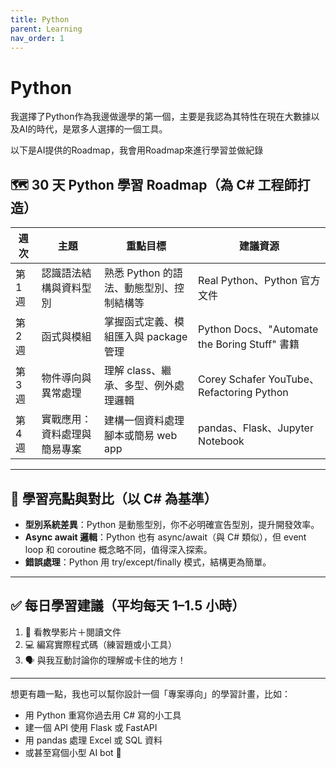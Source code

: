 ```yaml
---
title: Python
parent: Learning
nav_order: 1
---
```


# Python

我選擇了Python作為我邊做邊學的第一個，主要是我認為其特性在現在大數據以及AI的時代，是眾多人選擇的一個工具。

以下是AI提供的Roadmap，我會用Roadmap來進行學習並做紀錄

## 🗺️ 30 天 Python 學習 Roadmap（為 C# 工程師打造）

| 週次 | 主題 | 重點目標 | 建議資源 |
|------|------|---------|---------|
| 第 1 週 | 認識語法結構與資料型別 | 熟悉 Python 的語法、動態型別、控制結構等 | Real Python、Python 官方文件 |
| 第 2 週 | 函式與模組 | 掌握函式定義、模組匯入與 package 管理 | Python Docs、"Automate the Boring Stuff" 書籍 |
| 第 3 週 | 物件導向與異常處理 | 理解 class、繼承、多型、例外處理邏輯 | Corey Schafer YouTube、Refactoring Python |
| 第 4 週 | 實戰應用：資料處理與簡易專案 | 建構一個資料處理腳本或簡易 web app | pandas、Flask、Jupyter Notebook |

---

## 🧠 學習亮點與對比（以 C# 為基準）

- **型別系統差異**：Python 是動態型別，你不必明確宣告型別，提升開發效率。
- **Async await 邏輯**：Python 也有 async/await（與 C# 類似），但 event loop 和 coroutine 概念略不同，值得深入探索。
- **錯誤處理**：Python 用 try/except/finally 模式，結構更為簡單。

---

## ✅ 每日學習建議（平均每天 1–1.5 小時）

1. 📝 看教學影片＋閱讀文件
2. 💻 編寫實際程式碼（練習題或小工具）
3. 🗣️ 與我互動討論你的理解或卡住的地方！

---

想更有趣一點，我也可以幫你設計一個「專案導向」的學習計畫，比如：
- 用 Python 重寫你過去用 C# 寫的小工具
- 建一個 API 使用 Flask 或 FastAPI
- 用 pandas 處理 Excel 或 SQL 資料
- 或甚至寫個小型 AI bot 🚀
